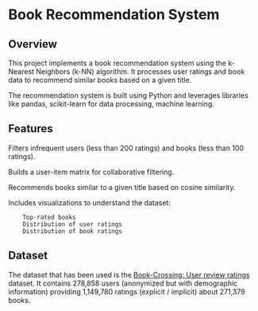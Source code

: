 
 # Book Recommendation System
## Overview

This project implements a book recommendation system using the k-Nearest Neighbors (k-NN) algorithm. It processes user ratings and book data to recommend similar books based on a given title.

The recommendation system is built using Python and leverages libraries like pandas, scikit-learn for data processing, machine learning.

## Features

Filters infrequent users (less than 200 ratings) and books (less than 100 ratings).

Builds a user-item matrix for collaborative filtering.

Recommends books similar to a given title based on cosine similarity.

Includes visualizations to understand the dataset:

        Top-rated books
        Distribution of user ratings
        Distribution of book ratings

## Dataset

The dataset that has been used is the [Book-Crossing: User review ratings](https://www.kaggle.com/datasets/ruchi798/bookcrossing-dataset/data) dataset.
It contains 278,858 users (anonymized but with demographic information) providing 1,149,780 ratings (explicit / implicit) about 271,379 books.

